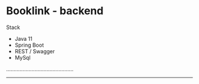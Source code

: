 # Booklink - backend

Stack
- Java 11
- Spring Boot
- REST / Swagger
- MySql

.............................................
*********